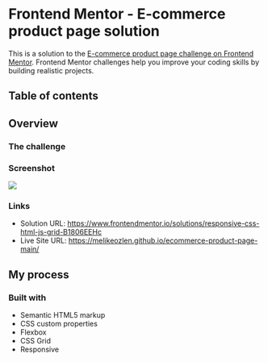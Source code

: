 # Frontend Mentor - E-commerce product page solution

This is a solution to the [E-commerce product page challenge on Frontend Mentor](https://www.frontendmentor.io/challenges/ecommerce-product-page-UPsZ9MJp6). Frontend Mentor challenges help you improve your coding skills by building realistic projects.

## Table of contents



## Overview

### The challenge

### Screenshot

![](./screenshot.jpg)

### Links

- Solution URL: https://www.frontendmentor.io/solutions/responsive-css-html-js-grid-B1806EEHc
- Live Site URL: https://melikeozlen.github.io/ecommerce-product-page-main/

## My process

### Built with

- Semantic HTML5 markup
- CSS custom properties
- Flexbox
- CSS Grid
- Responsive
